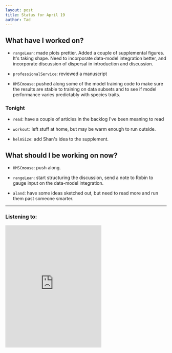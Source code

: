 ```yaml
---
layout: post 
title: Status for April 19 
author: Tad
---
```

 
## What have I worked on?
 
* `rangeLean`: made plots prettier. Added a couple of supplemental figures. It's taking shape. Need to incorporate data-model integration better, and incorporate discussion of dispersal in introduction and discussion. 

* `professionalService`: reviewed a manuscript

* `HMSCmouse`: pushed along some of the model training code to make sure the results are stable to training on data subsets and to see if model performance varies predictably with species traits. 






### Tonight 
 
* `read`: have a couple of articles in the backlog I've been meaning to read 

* `workout`: left stuff at home, but may be warm enough to run outside. 

* `helmSize`: add Shan's idea to the supplement. 




 
## What should I be working on now? 
 
* `HMSCmouse`: push along.
 
* `rangeLean`: start structuring the discussion, send a note to Robin to gauge input on the data-model integration. 

* `aland`: have some ideas sketched out, but need to read more and run them past someone smarter. 






  
 
--- 
 
### Listening to: 
 
 <iframe src='https://embed.spotify.com/?uri=spotify%3Atrack%3A6xWWktrmGOyK7tCgaZ2SNb' width='300' height='380' frameborder='0' allowtransparency='true'></iframe> 
 
 <i class='fa fa-code' style='color:pink'></i> 
